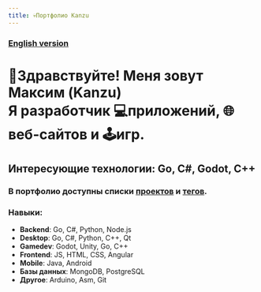```yaml
---
title: 💀Портфолио Kanzu
---
```

### [English version](https://kanzu32.github.io/portfolio-en)

# 👋Здравствуйте! Меня зовут **Максим** (Kanzu)<br />Я разработчик 💻приложений, 🌐веб-сайтов и 🕹️игр.

## Интересующие технологии: Go, С#, Godot, С++

### В портфолио доступны списки [проектов](Проекты/) и [тегов](tags/).

### Навыки:
* **Backend**: Go, C#, Python, Node.js
* **Desktop**: Go, C#, Python, C++, Qt
* **Gamedev**: Godot, Unity, Go, С++
* **Frontend**: JS, HTML, CSS, Angular
* **Mobile**: Java, Android
* **Базы данных**: MongoDB, PostgreSQL
* **Другое**: Arduino, Asm, Git
